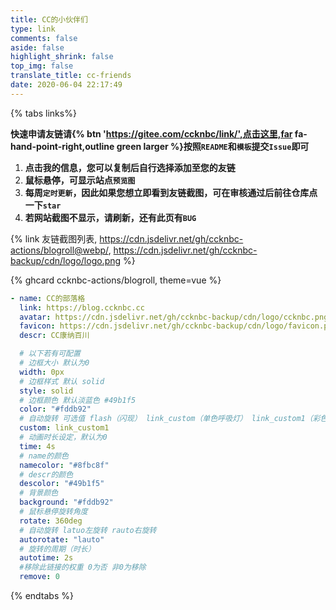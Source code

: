 ```yaml
---
title: CC的小伙伴们
type: link
comments: false
aside: false
highlight_shrink: false
top_img: false
translate_title: cc-friends
date: 2020-06-04 22:17:49
---
```


<script src='https://unpkg.com/ifriend/dist/index.js'></script>
<script src="https://cdn.jsdelivr.net/gh/ccknbc-backup/cdn/js/blogroll.js"></script>
<script>getFriendsScreenShot("ccknbc-actions","blogroll","webp","https://cdn.jsdelivr.net/gh/ccknbc-backup/photos/blog/2020-10-10~13_03_22.webp","1e4")</script>
<script>
    let fElement = document.createElement("div");
    fElement.id = "friend1";
    document.querySelector(".flink").prepend(fElement);
    new Friend({
        el: "#friend1",
        owner: "ccknbc",
        repo: "link",
        direction_sort: "desc",
        sort_container: [],
        labelDescr: {
            大佬们: "这是一群<span style='color:lightgreen;'><b>大佬</b></span>哦",
            小伙伴们: "<span style='color:skyblue;'>这是我的小伙伴们</span>",
            菜鸡们: "<span style='color:red;'>这是一群菜鸡哦！</span>",
            备用站: "还是看关于站点界面吧",
            小嘉专属: "<span style='color:#F5F5A3;'><b>小嘉</b></span>，这个人啊，说不清",
            菜鸡: "这其实是个<span style='color:red;'><b>大佬</b></span>，不要相信他说的话就对了",
        },
    });
</script>

{% tabs links%}
<!-- tab 申请须知@fas fa-check-circle -->

**快速申请友链请{% btn 'https://gitee.com/ccknbc/link/',点击这里,far fa-hand-point-right,outline green larger %}按照`README`和`模板`提交`Issue`即可**
1. **点击我的信息，您可以复制后自行选择添加至您的友链**
2. **鼠标悬停，可显示站点`预览图`**
3. **每周`定时更新`，因此如果您想立即看到友链截图，可在审核通过后前往仓库点一下`star`**
4. **若网站截图不显示，请刷新，还有此页有`BUG`**

{% link 友链截图列表, https://cdn.jsdelivr.net/gh/ccknbc-actions/blogroll@webp/, https://cdn.jsdelivr.net/gh/ccknbc-backup/cdn/logo/logo.png %}

{% ghcard ccknbc-actions/blogroll, theme=vue %} 

<!-- endtab -->

<!-- tab 我的信息 @fas fa-id-card -->

```yaml
- name: CC的部落格
  link: https://blog.ccknbc.cc
  avatar: https://cdn.jsdelivr.net/gh/ccknbc-backup/cdn/logo/ccknbc.png
  favicon: https://cdn.jsdelivr.net/gh/ccknbc-backup/cdn/logo/favicon.png
  descr: CC康纳百川
```
```yaml
  # 以下若有可配置
  # 边框大小 默认为0 
  width: 0px
  # 边框样式 默认 solid
  style: solid
  # 边框颜色 默认淡蓝色 #49b1f5
  color: "#fddb92"
  # 自动旋转 可选值 flash（闪现） link_custom（单色呼吸灯） link_custom1（彩色呼吸灯）
  custom: link_custom1
  # 动画时长设定，默认为0
  time: 4s
  # name的颜色
  namecolor: "#8fbc8f"
  # descr的颜色
  descolor: "#49b1f5"
  # 背景颜色      
  background: "#fddb92"
  # 鼠标悬停旋转角度
  rotate: 360deg
  # 自动旋转 latuo左旋转 rauto右旋转
  autorotate: "lauto"
  # 旋转的周期（时长）
  autotime: 2s
  #移除此链接的权重 0为否 非0为移除
  remove: 0
```
<!-- endtab -->

{% endtabs %}